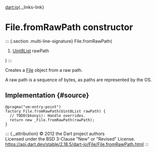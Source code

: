 [dart:io](../../dart-io/dart-io-library){._links-link}

File.fromRawPath constructor
============================

::: {.section .multi-line-signature}
File.fromRawPath(

1.  [Uint8List](../../dart-typed_data/uint8list-class) rawPath

)
:::

Creates a [File](../file-class) object from a raw path.

A raw path is a sequence of bytes, as paths are represented by the OS.

Implementation {#source}
--------------

``` {.language-dart data-language="dart"}
@pragma("vm:entry-point")
factory File.fromRawPath(Uint8List rawPath) {
  // TODO(bkonyi): Handle overrides.
  return new _File.fromRawPath(rawPath);
}
```

::: {._attribution}
© 2012 the Dart project authors\
Licensed under the BSD 3-Clause \"New\" or \"Revised\" License.\
<https://api.dart.dev/stable/2.18.5/dart-io/File/File.fromRawPath.html>
:::
